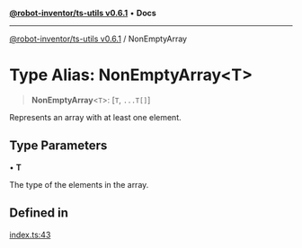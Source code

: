 [**@robot-inventor/ts-utils v0.6.1**](../README.md) • **Docs**

***

[@robot-inventor/ts-utils v0.6.1](../README.md) / NonEmptyArray

# Type Alias: NonEmptyArray\<T\>

> **NonEmptyArray**\<`T`\>: [`T`, `...T[]`]

Represents an array with at least one element.

## Type Parameters

• **T**

The type of the elements in the array.

## Defined in

[index.ts:43](https://github.com/Robot-Inventor/ts-utils/blob/ad578980a74251c5f6891ef567f8014ddb560d8a/src/index.ts#L43)
